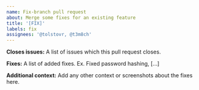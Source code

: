 ```yaml
---
name: Fix-branch pull request
about: Merge some fixes for an existing feature
title: '[FIX]'
labels: fix
assignees: '@tolstovr, @t3m8ch'
---
```


**Closes issues:**
A list of issues which this pull request closes.

**Fixes:**
A list of added fixes. Ex. Fixed password hashing, [...]

**Additional context:**
Add any other context or screenshots about the fixes here.
